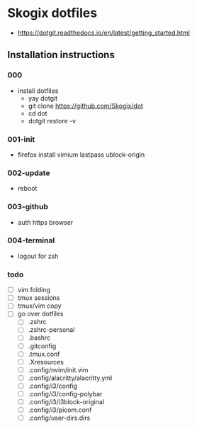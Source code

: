 # Skogix dotfiles

- <https://dotgit.readthedocs.io/en/latest/getting_started.html>

## Installation instructions

### 000

- install dotfiles
  - yay dotgit
  - git clone <https://github.com/Skogix/dot>
  - cd dot
  - dotgit restore -v

### 001-init

- firefox
install vimium lastpass ublock-origin

### 002-update

- reboot

### 003-github

- auth https browser

### 004-terminal

- logout for zsh

### todo
- [ ] vim folding
- [ ] tmux sessions
- [ ] tmux/vim copy
- [ ] go over dotfiles
  - [ ] .zshrc
  - [ ] .zshrc-personal
  - [ ] .bashrc
  - [ ] .gitconfig
  - [ ] .tmux.conf
  - [ ] .Xresources
  - [ ] .config/nvim/init.vim
  - [ ] .config/alacritty/alacritty.yml
  - [ ] .config/i3/config
  - [ ] .config/i3/config-polybar
  - [ ] .config/i3/i3block-original
  - [ ] .config/i3/picom.conf
  - [ ] .config/user-dirs.dirs
